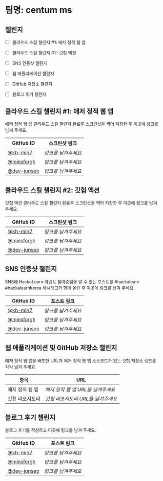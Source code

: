 # 팀명: centum ms #

## 챌린지 ##

* [ ] 클라우드 스킬 챌린지 #1: 애저 정적 웹 앱
* [ ] 클라우드 스킬 챌린지 #2: 깃헙 액션
* [ ] SNS 인증샷 챌린지
* [ ] 웹 애플리케이션 챌린지
* [ ] GitHub 저장소 챌린지
* [ ] 블로그 후기 챌린지


## 클라우드 스킬 챌린지 #1: 애저 정적 웹 앱 ##

애저 정적 웹 앱 클라우드 스킬 챌린지 완료후 스크린샷을 찍어 저장한 후 이곳에 링크를 남겨 주세요.

| GitHub ID | 스크린샷 링크 |
| --------- | ------------- |
| [@kh-min7](https://github.com/kh-min7) | *링크를 남겨주세요* |
| [@minsforgh](https://github.com/minsforgh) | *링크를 남겨주세요* |
| [@dev-junseo](https://github.com/dev-junseo) | *링크를 남겨주세요* |



## 클라우드 스킬 챌린지 #2: 깃헙 액션 ##

깃헙 액션 클라우드 스킬 챌린지 완료후 스크린샷을 찍어 저장한 후 이곳에 링크를 남겨 주세요.

| GitHub ID | 스크린샷 링크 |
| --------- | ------------- |
| [@kh-min7](https://github.com/kh-min7) | *링크를 남겨주세요* |
| [@minsforgh](https://github.com/minsforgh) | *링크를 남겨주세요* |
| [@dev-junseo](https://github.com/dev-junseo) | *링크를 남겨주세요* |



## SNS 인증샷 챌린지 ##

SNS에 HackaLearn 이벤트 참여중임을 알 수 있는 포스트를 #hackalearn #hackalearnkorea 해시태그와 함꼐 올린 후 이곳에 링크를 남겨 주세요.

| GitHub ID | 포스트 링크 |
| --------- | ------------- |
| [@kh-min7](https://github.com/kh-min7) | *링크를 남겨주세요* |
| [@minsforgh](https://github.com/minsforgh) | *링크를 남겨주세요* |
| [@dev-junseo](https://github.com/dev-junseo) | *링크를 남겨주세요* |



## 웹 애플리케이션 및 GitHub 저장소 챌린지 ##

애저 정적 웹 앱을 배포한 URL과 애저 정적 웹 앱 소스코드가 있는 깃헙 저장소 링크를 각각 남겨 주세요.

| 항목            | URL                                |
| --------------- | ---------------------------------- |
| 애저 정적 웹 앱 | *애저 정적 웹 앱 URL을 남겨주세요* |
| 깃헙 리포지토리 | *깃헙 리포지토리 URL을 남겨주세요* |


## 블로그 후기 챌린지 ##

블로그 후기를 작성하고 이곳에 링크를 남겨 주세요.

| GitHub ID | 포스트 링크 |
| --------- | ------------- |
| [@kh-min7](https://github.com/kh-min7) | *링크를 남겨주세요* |
| [@minsforgh](https://github.com/minsforgh) | *링크를 남겨주세요* |
| [@dev-junseo](https://github.com/dev-junseo) | *링크를 남겨주세요* |